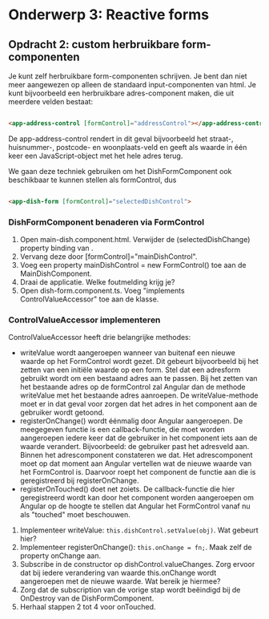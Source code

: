 # Onderwerp 3: Reactive forms

## Opdracht 2: custom herbruikbare form-componenten

Je kunt zelf herbruikbare form-componenten schrijven. Je bent dan niet meer aangewezen op alleen de standaard
input-componenten van html. Je kunt bijvoorbeeld een herbruikbare adres-component maken, die uit meerdere velden
bestaat:

```html

<app-address-control [formControl]="addressControl"></app-address-control>
```

De app-address-control rendert in dit geval bijvoorbeeld het straat-, huisnummer-, postcode- en woonplaats-veld en geeft
als waarde in één keer een JavaScript-object met het hele adres terug.

We gaan deze techniek gebruiken om het DishFormComponent ook beschikbaar te kunnen stellen als formControl, dus

```html

<app-dish-form [formControl]="selectedDishControl">
```

### DishFormComponent benaderen via FormControl

1. Open main-dish.component.html. Verwijder de (selectedDishChange) property binding van <app-dish-form>.
2. Vervang deze door \[formControl]="mainDishControl".
3. Voeg een property mainDishControl = new FormControl() toe aan de MainDishComponent.
4. Draai de applicatie. Welke foutmelding krijg je?
5. Open dish-form.component.ts. Voeg "implements ControlValueAccessor" toe aan de klasse.

### ControlValueAccessor implementeren

ControlValueAccessor heeft drie belangrijke methodes:

- writeValue wordt aangeroepen wanneer van buitenaf een nieuwe waarde op het FormControl wordt gezet. Dit gebeurt
  bijvoorbeeld bij het zetten van een initiële waarde op een form. Stel dat een adresform gebruikt wordt om een bestaand
  adres aan te passen. Bij het zetten van het bestaande adres op de formControl zal Angular dan de methode writeValue
  met het bestaande adres aanroepen. De writeValue-methode moet er in dat geval voor zorgen dat het adres in het
  component aan de gebruiker wordt getoond.
- registerOnChange() wordt éénmalig door Angular aangeroepen. De meegegeven functie is een callback-functie, die moet
  worden aangeroepen iedere keer dat de gebruiker in het component iets aan de waarde verandert. Bijvoorbeeld:
  de gebruiker past het adresveld aan. Binnen het adrescomponent constateren we dat. Het adrescomponent moet op dat
  moment aan Angular vertellen wat de nieuwe waarde van het FormControl is. Daarvoor roept het component de functie aan
  die is geregistreerd bij registerOnChange.
- registerOnTouched() doet net zoiets. De callback-functie die hier geregistreerd wordt kan door het component worden
  aangeroepen om Angular op de hoogte te stellen dat Angular het FormControl vanaf nu als "touched" moet beschouwen.

1. Implementeer writeValue: `this.dishControl.setValue(obj)`. Wat gebeurt hier?
2. Implementeer registerOnChange(): `this.onChange = fn;`. Maak zelf de property onChange aan.
3. Subscribe in de constructor op dishControl.valueChanges. Zorg ervoor dat bij iedere verandering van waarde
   this.onChange wordt aangeroepen met de nieuwe waarde. Wat bereik je hiermee?
4. Zorg dat de subscription van de vorige stap wordt beëindigd bij de OnDestroy van de DishFormComponent.
5. Herhaal stappen 2 tot 4 voor onTouched.

